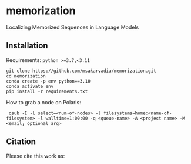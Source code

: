 # memorization
Localizing Memorized Sequences in Language Models

## Installation

Requirements: 
`python >=3.7,<3.11`

```
git clone https://github.com/msakarvadia/memorization.git
cd memorization
conda create -p env python==3.10
conda activate env
pip install -r requirements.txt
```

How to grab a node on Polaris:
```
 qsub -I -l select=<num-of-nodes> -l filesystems=home:<name-of-filesystem> -l walltime=1:00:00 -q <queue-name> -A <project name> -M <email; optional arg>
```
## Citation

Please cite this work as:
